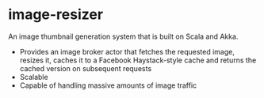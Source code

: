 image-resizer
=============

An image thumbnail generation system that is built on Scala and Akka.

- Provides an image broker actor that fetches the requested image, resizes it, caches it to a Facebook Haystack-style cache and returns the cached version on subsequent requests
- Scalable
- Capable of handling massive amounts of image traffic